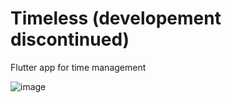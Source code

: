 # Timeless (developement discontinued)

Flutter app for time management

![image](https://user-images.githubusercontent.com/29425008/83359188-edd84c80-a378-11ea-85bc-b266d1dbb5bb.png)
